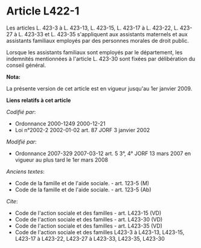 # Article L422-1

Les articles L. 423-3 à L. 423-13, L. 423-15, L. 423-17 à L. 423-22, L. 423-27 à L. 423-33 et L. 423-35 s'appliquent aux
assistants maternels et aux assistants familiaux employés par des personnes morales de droit public.

Lorsque les assistants familiaux sont employés par le département, les indemnités mentionnées à l'article L. 423-30 sont
fixées par délibération du conseil général.

**Nota:**

La présente version de cet article est en vigueur jusqu'au 1er janvier 2009.

**Liens relatifs à cet article**

_Codifié par_:

  - Ordonnance 2000-1249 2000-12-21
  - Loi n°2002-2 2002-01-02 art. 87 JORF 3 janvier 2002

_Modifié par_:

  - Ordonnance 2007-329 2007-03-12 art. 5 3°, 4° JORF 13 mars 2007 en vigueur au plus tard le 1er mars 2008

_Anciens textes_:

  - Code de la famille et de l'aide sociale. - art. 123-5 (M)
  - Code de la famille et de l'aide sociale. - art. 123-5 (Ab)

_Cite_:

  - Code de l'action sociale et des familles - art. L423-15 (VD)
  - Code de l'action sociale et des familles - art. L423-30 (VD)
  - Code de l'action sociale et des familles - art. L423-35 (VD)
  - Code de l'action sociale et des familles L423-3 à L423-13, L423-15, L423-17 à L423-22, L423-27 à L423-33, L423-35, L423-30
